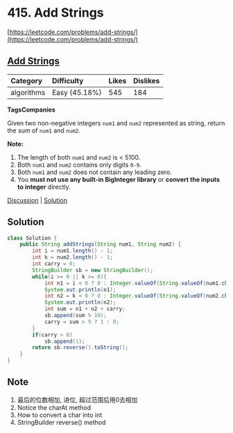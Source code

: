 # 415. Add Strings

[https://leetcode.com/problems/add-strings/](https://leetcode.com/problems/add-strings/)

## [Add Strings](https://leetcode.com/problems/add-strings/description/)

| Category | Difficulty | Likes | Dislikes |
| :--- | :--- | :--- | :--- |
| algorithms | Easy \(45.18%\) | 545 | 184 |

**TagsCompanies**

Given two non-negative integers `num1` and `num2` represented as string, return the sum of `num1` and `num2`.

**Note:**

1. The length of both `num1` and `num2` is &lt; 5100.
2. Both `num1` and `num2` contains only digits `0-9`.
3. Both `num1` and `num2` does not contain any leading zero.
4. You **must not use any built-in BigInteger library** or **convert the inputs to integer** directly.

[Discussion](https://leetcode.com/problems/add-strings/discuss/?currentPage=1&orderBy=most_votes&query=) \| [Solution](https://leetcode.com/problems/add-strings/solution/)

## Solution

```java
class Solution {
    public String addStrings(String num1, String num2) {
        int i = num1.length() - 1;
        int k = num2.length() - 1;
        int carry = 0;
        StringBuilder sb = new StringBuilder();
        while(i >= 0 || k >= 0){
            int n1 = i < 0 ? 0 : Integer.valueOf(String.valueOf(num1.charAt(i--)));
            System.out.println(n1);
            int n2 = k < 0 ? 0 : Integer.valueOf(String.valueOf(num2.charAt(k--)));
            System.out.println(n2);
            int sum = n1 + n2 + carry;
            sb.append(sum % 10);
            carry = sum > 9 ? 1 : 0;
        }
        if(carry > 0)
            sb.append(1);
        return sb.reverse().toString();
    } 
}
```

## Note

1. 最后的位数相加, 进位, 超过范围后用0去相加
2. Notice the charAt method
3. How to convert a char into int
4. StringBuilder reverse\(\) method



